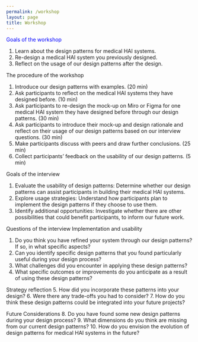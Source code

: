```yaml
---
permalink: /workshop
layout: page
title: Workshop
---
```


<span style="color: blue;">Goals of the workshop</span>
1.	Learn about the design patterns for medical HAI systems.
2.	Re-design a medical HAI system you previously designed.
3.	Reflect on the usage of our design patterns after the design.

The procedure of the workshop
1.	Introduce our design patterns with examples. (20 min)
2.	Ask participants to reflect on the medical HAI systems they have designed before. (10 min)
3.	Ask participants to re-design the mock-up on Miro or Figma for one medical HAI system they have designed before through our design patterns. (30 min)
4.	Ask participants to introduce their mock-up and design rationale and reflect on their usage of our design patterns based on our interview questions. (30 min)
5.	Make participants discuss with peers and draw further conclusions. (25 min)
6.	Collect participants’ feedback on the usability of our design patterns. (5 min)

Goals of the interview
1.	Evaluate the usability of design patterns: Determine whether our design patterns can assist participants in building their medical HAI systems.
2.	Explore usage strategies: Understand how participants plan to implement the design patterns if they choose to use them.
3.	Identify additional opportunities: Investigate whether there are other possibilities that could benefit participants, to inform our future work.

Questions of the interview
Implementation and usability
1.	Do you think you have refined your system through our design patterns? If so, in what specific aspects?
2.	Can you identify specific design patterns that you found particularly useful during your design process?
3.	What challenges did you encounter in applying these design patterns?
4.	What specific outcomes or improvements do you anticipate as a result of using these design patterns?

Strategy reflection
5.	How did you incorporate these patterns into your design? 
6.	Were there any trade-offs you had to consider?
7.	How do you think these design patterns could be integrated into your future projects?

Future Considerations
8.	Do you have found some new design patterns during your design process?
9.	What dimensions do you think are missing from our current design patterns?
10.	How do you envision the evolution of design patterns for medical HAI systems in the future?
